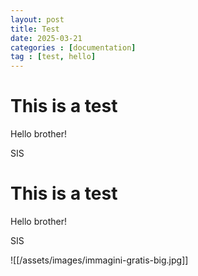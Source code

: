 ```yaml
---
layout: post
title: Test
date: 2025-03-21
categories : [documentation]
tag : [test, hello]
---
```


# This is a test
Hello brother!

SIS
# This is a test
Hello brother!

SIS

![[/assets/images/immagini-gratis-big.jpg]]
